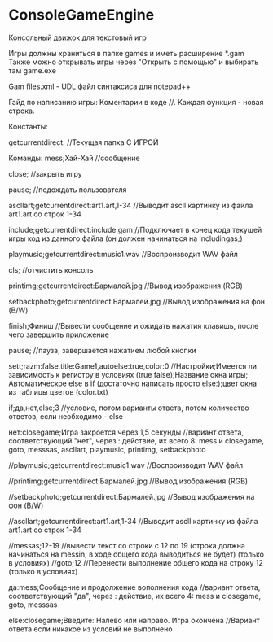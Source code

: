 # ConsoleGameEngine
Консольный движок для текстовый игр 

Игры должны храниться в папке games и иметь расширение *.gam
Также можно открывать игры через "Открыть с помощью" и выбирать там game.exe

Gam files.xml - UDL файл синтаксиса для notepad++

Гайд по написанию игры:
Коментарии в коде //. Каждая функция - новая строка.

Константы:

getcurrentdirect: //Текущая папка С ИГРОЙ

Команды:
mess;Хай-Хай //сообщение

close; //закрыть игру

pause; //подождать пользователя

ascllart;getcurrentdirect:art1.art,1-34 //Выводит ascll картинку из файла art1.art со строк 1-34

include;getcurrentdirect:include.gam //Подключает в конец кода текущей игры код из данного файла (он должен начинаться на includingas;)

playmusic;getcurrentdirect:music1.wav //Воспроизводит WAV файл

cls; //отчистить консоль

printimg;getcurrentdirect:Бармалей.jpg //Вывод изображения (RGB)

setbackphoto;getcurrentdirect:Бармалей.jpg //Вывод изображения на фон (B/W)

finish;Финиш //Вывести сообщение и ожидать нажатия клавишь, после чего завершить приложение

pause; //пауза, завершается нажатием любой кнопки

sett;razm:false,title:Game1,autoelse:true,color:0 //Настройки;Имеется ли зависимость к регистру в условиях (true false);Название окна игры; Автоматическое else в if (достаточно написать просто else:);цвет окна из таблицы цветов (color.txt)


if;да,нет,else;3 //условие, потом варианты ответа, потом количество ответов, если необходимо - else

нет:closegame;Игра закроется через 1,5 секунды //вариант ответа, соответствующий "нет", через : действие, их всего 8: mess и closegame, goto, messsas, ascllart, playmusic, printimg, setbackphoto

//playmusic;getcurrentdirect:music1.wav //Воспроизводит WAV файл

//printimg;getcurrentdirect:Бармалей.jpg //Вывод изображения (RGB)

//setbackphoto;getcurrentdirect:Бармалей.jpg //Вывод изображения на фон (B/W)

//ascllart;getcurrentdirect:art1.art,1-34 //Выводит ascll картинку из файла art1.art со строк 1-34

//messas;12-19 //вывести текст со строки с 12 по 19 (строка должна начинаться на messin, в ходе общего кода выводиться не будет) (только в условиях)
//goto;12 //Перенести выполнение общего кода на строку 12 (только в условиях)

да:mess;Сообщение и продолжение вополнения кода //вариант ответа, соответствующий "да", через : действие, их всего 4: mess и closegame, goto, messsas

else:closegame;Введите: Налево или направо. Игра окончена //Вариант ответа если никакое из условий не выполнено
